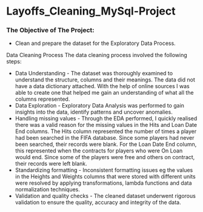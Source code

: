 # Layoffs_Cleaning_MySql-Project

### The Objective of The Project:

- Clean and prepare the dataset for the Exploratory Data Process.


Data Cleaning Process
The data cleaning process involved the following steps:

- Data Understanding - The dataset was thoroughly examined to understand the structure, columns and their meanings. The data did not have a data dictionary attached. With the help of online sources I was able to create one that helped me gain an understanding of what all the columns represented.
- Data Exploration - Exploratory Data Analysis was performed to gain insights into the data, identify patterns and uncover anomalies.
- Handling missing values - Through the EDA performed, I quickly realised there was a valid reason for the missing values in the Hits and Loan Date End columns. The Hits column represented the number of times a player had been searched in the FIFA database. Since some players had never been searched, their records were blank. For the Loan Date End column, this represented when the contracts for players who were On Loan would end. Since some of the players were free and others on contract, their records were left blank.
- Standardizing formatting - Inconsistent formatting issues eg the values in the Heights and Weights columns that were stored with different units were resolved by applying transformations, lambda functions and data normalization techniques.
- Validation and quality checks - The cleaned dataset underwent rigorous validation to ensure the quality, accuracy and integrity of the data.
